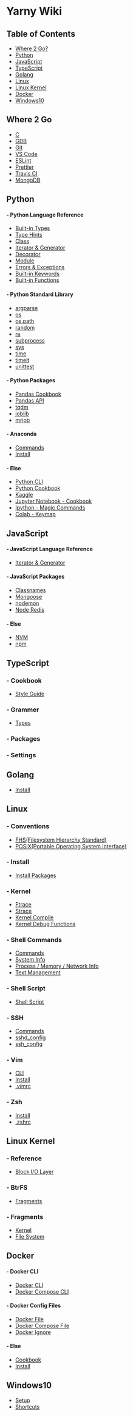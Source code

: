 Yarny Wiki
==========

Table of Contents
-----------------
- [Where 2 Go?](#where-2-go)
- [Python](#python)
- [JavaScript](#javascript)
- [TypeScript](#typescript)
- [Golang](#golang)
- [Linux](#linux)
- [Linux Kernel](#linux-kernel)
- [Docker](#docker)
- [Windows10](#windows10)

Where 2 Go
----------
- [C](./where/c.md)
- [GDB](./where/gdb.md)
- [Git](./where/git.md)
- [VS Code](./where/vscode.md)
- [ESLint](./where/eslint.md)
- [Prettier](./where/prettier.md)
- [Travis CI](./where/travis_ci.md)
- [MongoDB](./where/mongodb.md)

Python
------
#### - Python Language Reference
- [Built-in Types](./python/language_reference/built-in_types.md)
- [Type Hints](./python/language_reference/type_hints.md)
- [Class](./python/language_reference/class.md)
- [Iterator & Generator](./python/language_reference/iterator_&_generator.md)
- [Decorator](./python/language_reference/decorator.md)
- [Module](./python/language_reference/module.md)
- [Errors & Exceptions](./python/language_reference/errors_&_exceptions.md)
- [Built-in Keywords](./python/language_reference/built-in_keywords.md)
- [Built-in Functions](./python/language_reference/built-in_functions.md)
#### - Python Standard Library
- [argparse](./python/library/argparse.md)
- [os](./python/library/os.md)
- [os.path](./python/library/os.path.md)
- [random](./python/library/random.md)
- [re](./python/library/re.md)
- [subprocess](./python/library/subprocess.md)
- [sys](./python/library/sys.md)
- [time](./python/library/time.md)
- [timeit](./python/library/timeit.md)
- [unittest](./python/library/unittest.md)
#### - Python Packages
- [Pandas Cookbook](./python/packages/pandas_cookbook.md)
- [Pandas API](./python/packages/pandas_api.md)
- [tqdm](./python/packages/tqdm.md)
- [joblib](./python/packages/joblib.md)
- [mrjob](./python/packages/mrjob.md)
<!-- - [NumPy](./python/packages/numpy.md) -->
#### - Anaconda
- [Commands](./python/anaconda/commands.md)
- [Install](./python/anaconda/install.md)
#### - Else
- [Python CLI](./python/else/python_cli.md)
- [Python Cookbook](./python/else/python_cookbook.md)
- [Kaggle](./python/else/kaggle.md)
- [Jupyter Notebook - Cookbook](./python/else/jupyter_notebook_cookbook.md)
- [Ipython - Magic Commands](./python/else/ipython_magic_commands.md)
- [Colab - Keymap](./python/else/colab_keymap.md)

JavaScript
----------
#### - JavaScript Language Reference
- [Iterator & Generator](./javascript/language_reference/iterator_&_generator.md)
#### - JavaScript Packages
- [Classnames](./javascript/packages/classnames.md)
- [Mongoose](./javascript/packages/mongoose.md)
- [nodemon](./javascript/packages/nodemon.md)
- [Node Redis](./javascript/packages/node_redis.md)
#### - Else
- [NVM](./javascript/else/nvm.md)
- [npm](./javascript/else/npm.md)

TypeScript
----------
### - Cookbook
- [Style Guide](./typescript/cookbook/style_guide.md)
### - Grammer
- [Types](./typescript/grammer/types.md)
<!-- - [Else](./typescript/grammer/else.md) -->
### - Packages
<!-- - [NestJs](./typescript/packages/nestjs.md) -->
### - Settings
<!-- - [tsconfig.json](./typescript/settings/tsconfigjson.md) -->

Golang
------
<!-- - [Grammer](./golang/grammer.md) -->
- [Install](./golang/install.md)

Linux
-----
### - Conventions
- [FHS(Filesystem Hierarchy Standard)](./linux/conventions/fhs.md)
- [POSIX(Portable Operating System Interface)](./linux/conventions/posix.md)
### - Install
- [Install Packages](./linux/install/install_packages.md)
### - Kernel
- [Ftrace](./linux/kernel/ftrace.md)
- [Strace](./linux/kernel/strace.md)
- [Kernel Compile](./linux/kernel/compile.md)
- [Kernel Debug Functions](./linux/kernel/debug_funcs.md)
### - Shell Commands
- [Commands](./linux/shell_commands/commands.md)
- [System Info](./linux/shell_commands/system_info.md)
- [Process / Memory / Network Info](./linux/shell_commands/process_memory_network_info.md)
- [Text Management](./linux/shell_commands/text_management.md)
### - Shell Script
- [Shell Script](./linux/shell_script/shell_script.md)
### - SSH
- [Commands](./linux/ssh/commands.md)
- [sshd_config](./linux/ssh/sshd_config.md)
- [ssh_config](./linux/ssh/ssh_config.md)
### - Vim
- [CLI](./linux/vim/cli.md)
- [Install](./linux/vim/install.md)
- [.vimrc](https://github.com/ehsqjfwk99999/_yarny-archieve/blob/master/.ksy-settings/ksy-vimrc)
### - Zsh
- [Install](./linux/zsh/install.md)
- [.zshrc](https://github.com/ehsqjfwk99999/_yarny-archieve/blob/master/.ksy-settings/ksy-zshrc)

Linux Kernel
------------
### - Reference
- [Block I/O Layer](./linux_kernel/reference/block_io_layer.md)
### - BtrFS
- [Fragments](./linux_kernel/btrfs/fragments.md)
### - Fragments
- [Kernel](./linux_kernel/fragments/kernel.md)
- [File System](./linux_kernel/fragments/fs.md)

Docker
------
#### - Docker CLI
- [Docker CLI](./docker/docker_cli.md)
- [Docker Compose CLI](./docker/docker-compose_cli.md)
#### - Docker Config Files
- [Docker File](./docker/docker_file.md)
- [Docker Compose File](./docker/docker_compose_file.md)
- [Docker Ignore](./docker/docker_ignore.md)
#### - Else
- [Cookbook](./docker/cookbook.md)
- [Install](./docker/install.md)

Windows10
---------
- [Setup](./windows10/setup.md)
- [Shortcuts](./windows10/shortcuts.md)
